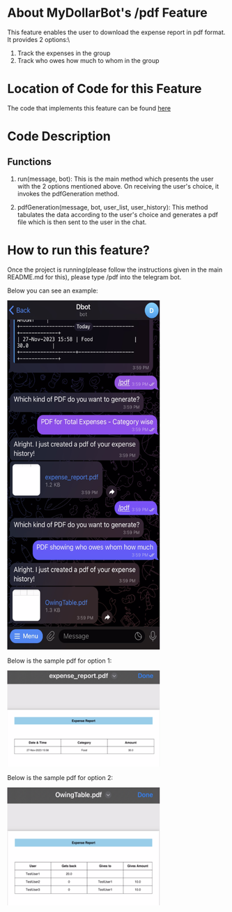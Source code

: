 # About MyDollarBot's /pdf Feature
This feature enables the user to download the expense report in pdf format. It provides 2 options:\
1. Track the expenses in the group
2. Track who owes how much to whom in the group

# Location of Code for this Feature
The code that implements this feature can be found [here](https://github.com/Fall-2023-SE-Group-14/DollarBot/blob/release-v2.0/code/add_user.py)

# Code Description
## Functions

1. run(message, bot):
This is the main method which presents the user with the 2 options mentioned above. On receiving the user's choice, it invokes the pdfGeneration method.

2. pdfGeneration(message, bot, user_list, user_history):
This method tabulates the data according to the user's choice and generates a pdf file which is then sent to the user in the chat.

# How to run this feature?
Once the project is running(please follow the instructions given in the main README.md for this), please type /pdf into the telegram bot.

Below you can see an example:

<img src="./pdf.png" width="350" height="800">

Below is the sample pdf for option 1:

<img src="./pdfoptiona.png" width="350" height="220">

Below is the sample pdf for option 2:

<img src="./pdfoptionb.png" width="350" height="270">
